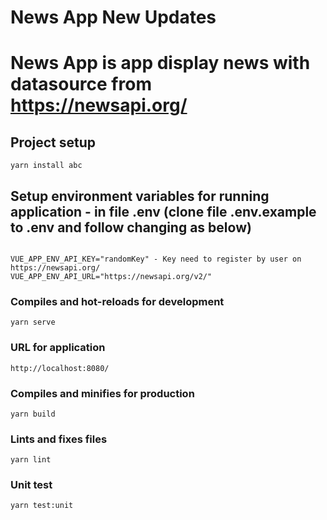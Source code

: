 # News App New Updates
# News App is app display news with datasource from  https://newsapi.org/

## Project setup
```
yarn install abc
```
## Setup environment variables for running application - in file .env (clone file .env.example to .env and follow changing as below)
```

VUE_APP_ENV_API_KEY="randomKey" - Key need to register by user on https://newsapi.org/
VUE_APP_ENV_API_URL="https://newsapi.org/v2/"
```

### Compiles and hot-reloads for development
```
yarn serve
```
### URL for application
```
http://localhost:8080/
```
### Compiles and minifies for production
```
yarn build
```

### Lints and fixes files
```
yarn lint
```
### Unit test
```
yarn test:unit
```
